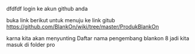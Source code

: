 dfdfdf
login ke akun github anda

buka link berikut untuk menuju ke link gitub https://github.com/BlankOn/wiki/tree/master/ProdukBlankOn

karna kita akan menyunting Daftar nama pengembang blankon 8 jadi kita masuk di folder
pro
